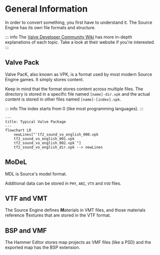 # General Information

In order to convert something, you first have to understand it. The Source Engine has its own file formats and structure.

::: info
The [Valve Developer Community Wiki](https://developer.valvesoftware.com/wiki/) has more in-depth explanations of each topic. Take a look at their website if you're interested.
:::

## Valve Pack

Valve PacK, also known as VPK, is a format used by most modern Source Engine games. It simply stores content.

Keep in mind that the format stores content across multiple files. The directory is stored in a specific file named ``[name]-dir.vpk`` and the actual content is stored in other files named ``[name]-[index].vpk``.

::: info
The index starts from 0 (like most programming languages).
:::

```mermaid
---
title: Typical Valve Package
---
flowchart LR
    newLines["`tf2_sound_vo_english_000.vpk
    tf2_sound_vo_english_001.vpk
    tf2_sound_vo_english_002.vpk`"]
    tf2_sound_vo_english_dir.vpk --> newLines
```

## MoDeL

MDL is Source's model format.

Additional data can be stored in ``PHY``, ``ANI``, ``VTX`` and ``VVD`` files.

## VTF and VMT

The Source Engine defines **M**aterials in VMT files, and those materials reference **T**extures that are stored in the VTF format.

## BSP and VMF

The Hammer Editor stores map projects as VMF files (like a PSD) and the exported map has the BSP extension.
